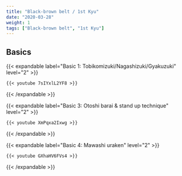```yaml
---
title: "Black-brown belt / 1st Kyu"
date: "2020-03-28"
weight: 1
tags: ["Black-brown belt", "1st Kyu"]
---
```


## Basics

{{< expandable label="Basic 1: Tobikomizuki/Nagashizuki/Gyakuzuki" level="2" >}}

    {{< youtube 7sIYxlL2YF8 >}}

{{< /expandable >}}


{{< expandable label="Basic 3: Otoshi barai & stand up technique" level="2" >}}

    {{< youtube XmPqxa2Ixwg >}}

{{< /expandable >}}


{{< expandable label="Basic 4: Mawashi uraken" level="2" >}}

    {{< youtube GXhaHV6FVs4 >}}

{{< /expandable >}}
